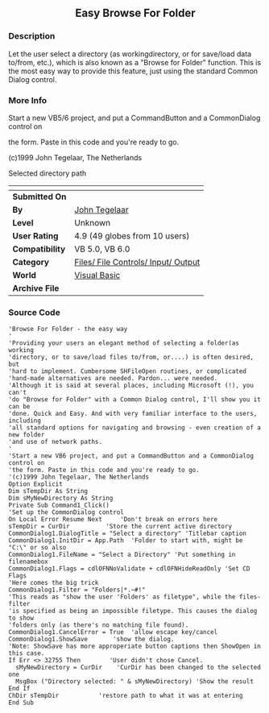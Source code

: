﻿<div align="center">

## Easy Browse For Folder


</div>

### Description

Let the user select a directory (as workingdirectory, or for save/load data to/from, etc.), which is also known as a "Browse for Folder" function. This is the most easy way to provide this feature, just using the standard Common Dialog control.
 
### More Info
 
Start a new VB5/6 project, and put a CommandButton and a CommonDialog control on

the form. Paste in this code and you're ready to go.

(c)1999 John Tegelaar, The Netherlands

Selected directory path


<span>             |<span>
---                |---
**Submitted On**   |
**By**             |[John Tegelaar](https://github.com/Planet-Source-Code/PSCIndex/blob/master/ByAuthor/john-tegelaar.md)
**Level**          |Unknown
**User Rating**    |4.9 (49 globes from 10 users)
**Compatibility**  |VB 5\.0, VB 6\.0
**Category**       |[Files/ File Controls/ Input/ Output](https://github.com/Planet-Source-Code/PSCIndex/blob/master/ByCategory/files-file-controls-input-output__1-3.md)
**World**          |[Visual Basic](https://github.com/Planet-Source-Code/PSCIndex/blob/master/ByWorld/visual-basic.md)
**Archive File**   |[](https://github.com/Planet-Source-Code/john-tegelaar-easy-browse-for-folder__1-2478/archive/master.zip)





### Source Code

```
'Browse For Folder - the easy way
'
'Providing your users an elegant method of selecting a folder(as working
'directory, or to save/load files to/from, or....) is often desired, but
'hard to implement. Cumbersome SHFileOpen routines, or complicated
'hand-made alternatives are needed. Pardon... were needed.
'Although it is said at several places, including Microsoft (!), you can't
'do "Browse for Folder" with a Common Dialog control, I'll show you it can be
'done. Quick and Easy. And with very familiar interface to the users, including
'all standard options for navigating and browsing - even creation of a new folder
'and use of network paths.
'
'Start a new VB6 project, and put a CommandButton and a CommonDialog control on
'the form. Paste in this code and you're ready to go.
'(c)1999 John Tegelaar, The Netherlands
Option Explicit
Dim sTempDir As String
Dim sMyNewDirectory As String
Private Sub Command1_Click()
'Set up the CommonDialog control
On Local Error Resume Next     'Don't break on errors here
sTempDir = CurDir          'Store the current active directory
CommonDialog1.DialogTitle = "Select a directory" 'Titlebar caption
CommonDialog1.InitDir = App.Path  'Folder to start with, might be "C:\" or so also
CommonDialog1.FileName = "Select a Directory" 'Put something in filenamebox
CommonDialog1.Flags = cdlOFNNoValidate + cdlOFNHideReadOnly 'Set CD Flags
'Here comes the big trick
CommonDialog1.Filter = "Folders|*.~#!"
'This reads as "show the user 'Folders' as filetype", while the files-filter
'is specified as being an impossible filetype. This causes the dialog to show
'folders only (as there's no matching file found).
CommonDialog1.CancelError = True  'allow escape key/cancel
CommonDialog1.ShowSave       'show the dialog.
'Note: ShowSave has more approperiate button captions then ShowOpen in this case.
If Err <> 32755 Then        'User didn't chose Cancel.
  sMyNewDirectory = CurDir    'CurDir has been changed to the selected one
  MsgBox ("Directory selected: " & sMyNewDirectory) 'Show the result
End If
ChDir sTempDir           'restore path to what it was at entering
End Sub
```

